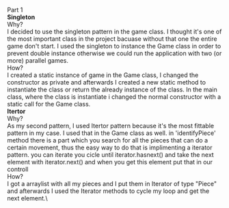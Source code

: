 Part 1\
__Singleton__\
Why?\
I decided to use the singleton pattern in the game class. I thought it's one of the most important class in the project bacuase without that one the entire game don't start. I used the singleton to instance the Game class in order to prevent double instance otherwise we could run the application with two (or more) parallel games.\
How?\
I created a static instance of game in the Game class, I changed the constructor as private and afterwards I created a new static method to instantiate the class or return the already instance of the class. In the main class, where the class is instantiate i changed the normal constructor with a static call for the Game class.\
__Itertor__\
Why?\
As my second pattern, I used Itertor pattern because it's the most fittable pattern in my case. I used that in the Game class as well. in 'identifyPiece' method there is a part which you search for all the pieces that can do a certain movement, thus the easy way to do that is implimenting a iterator pattern. you can iterate you cicle until iterator.hasnext() and take the next element with iterator.next() and when you get this element put that in our controll\
How?\
I got a arraylist with all my pieces and I put them in Iterator of type "Piece" and afterwards I used the Iterator methods to cycle my loop and get the next element.\